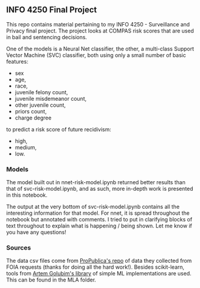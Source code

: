 ## INFO 4250 Final Project
This repo contains material pertaining to my INFO 4250 - Surveillance and Privacy final project.  The project looks at COMPAS risk scores that are used in bail and sentencing decisions.  

One of the models is a Neural Net classifier, the other, a multi-class Support Vector Machine (SVC) classifier, both using only a small number of basic features:  
* sex
* age,
* race,
* juvenile felony count,
* juvenile misdemeanor count,
* other juvenile count,
* priors count,
* charge degree

to predict a risk score of future recidivism:
* high,
* medium,
* low.

### Models
The model built out in nnet-risk-model.ipynb returned better results than that of svc-risk-model.ipynb, and as such, more in-depth work is presented in this notebook.  

The output at the very bottom of svc-risk-model.ipynb contains all the interesting information for that model.  For nnet, it is spread throughout the notebook but annotated with comments. I tried to put in clarifying blocks of text throughout to explain what is happening / being shown.  Let me know if you have any questions!

### Sources
The data csv files come from [ProPublica's repo](https://github.com/propublica/compas-analysis) of data they collected from FOIA requests (thanks for doing all the hard work!). 
Besides scikit-learn, tools from [Artem Golubim's library](https://github.com/rushter/MLAlgorithms) of simple ML implementations are used. This can be found in the MLA folder.